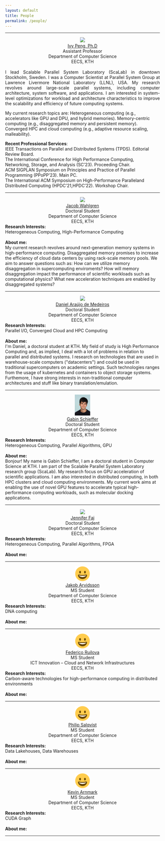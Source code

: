 ```yaml
---
layout: default
title: People
permalink: /people/
---
```


------

<section align="center">
<img width="50" src="https://ibpeng.github.io/small.png"><br>
<a href="https://ibpeng.github.io/">Ivy Peng, Ph.D</a><br>
Assistant Professor<br>
Department of Computer Science<br>
EECS, KTH<br>
</section><br>


<div style="text-align: justify">I lead Scalable Parallel System Laboratory (ScaLab) in downtown Stockholm, Sweden. I was a Computer Scientist at Parallel System Group at Lawrence Livermore National Laboratory (LLNL), USA. My research revolves around large-scale parallel systems, including computer architecture, system software, and applications. I am interested in system-level optimizations for workload and architecture characteristics to improve the scalability and efficiency of future computing systems.</div>

My current research topics are:
Heterogeneous computing (e.g., accelerators like GPU and DPU, and hybrid memories).
Memory-centric computing (e.g., disaggregated memory and persistent memory).
Converged HPC and cloud computing (e.g., adaptive resource scaling, malleability).



**Recent Professional Services**:  
IEEE Transactions on Parallel and Distributed Systems (TPDS). Editorial Review Board.<br>
The International Conference for High Performance Computing, Networking, Storage, and Analysis (SC’23). Proceeding Chair.<br>
ACM SIGPLAN Symposium on Principles and Practice of Parallel Programming (PPoPP’23). Main PC.<br>
The International ACM Symposium on High-Performance Paralleland Distributed Computing (HPDC’21,HPDC’22). Workshop Chair.<br>


------

<section align="center">
<img width="50" src="https://www.kth.se/files/avatar/jacobwah"><br>
<a href="https://www.kth.se/profile/jacobwah">Jacob Wahlgren</a><br>
Doctoral Student<br>
Department of Computer Science<br>
EECS, KTH<br>
</section>

<section align="left">
<strong>Research Interests:</strong><br>
Heterogeneous Computing, High-Performance Computing<br>
</section><br>

<div align="left">
<strong>About me:</strong><br>
My current research revolves around next-generation memory systems in high-performance computing. Disaggregated memory promises to increase the efficiency of cloud data centers by using rack-scale memory pools. We aim to answer questions such as: How can we utilize memory disaggregation in supercomputing enviroments? How will memory disaggregation impact the performance of scientific workloads such as computational physics? What new acceleration techniques are enabled by disaggregated systems?

</div>

------

<section align="center">
<img width="50" src="https://www.kth.se/files/avatar/dadm"><br>
<a href="https://www.kth.se/profile/dadm/">Daniel Araújo de Medeiros</a><br>
Doctoral Student<br>
Department of Computer Science<br>
EECS, KTH<br>
</section>

<section align="left">
<strong>Research Interests:</strong><br>
Parallel I/O, Converged Cloud and HPC Computing<br>
</section><br>

<div align="left">
<strong>About me:</strong><br>
I'm Daniel, a doctoral student at KTH. My field of study is High Performance Computing and, as implied, I deal with a lot of problems in relation to parallel and distributed systems.
I research on technologies that are used in warehouse-scale computers ("datacenters") and could be used in traditional supercomputers on academic settings. Such technologies ranges from the usage of kubernetes and containers to object storage systems. Furthemore, I have strong interests in non-traditional computer architectures and stuff like binary translation/emulation.

</div>

------

<section align="center">
<img width="50" src="../assets/images/gabin.png"><br>
<a href="https://www.kth.se/profile/gabins">Gabin Schieffer</a><br>
Doctoral Student<br>
Department of Computer Science<br>
EECS, KTH<br>
</section>

<section align="left">
<strong>Research Interests:</strong><br>
Heterogeneous Computing, Parallel Algorithms, GPU<br>
</section><br>

<div align="left">
<strong>About me:</strong><br>
Bonjour! My name is Gabin Schieffer, I am a doctoral student in Computer Science at KTH. I am part of the Scalable Parallel System Laboratory research group (ScaLab). My research focus on GPU acceleration of scientific applications.  I am also interested in distributed computing, in both HPC clusters and cloud computing environments. My current work aims at enabling the use of novel GPU features to accelerate typical high-performance computing workloads, such as molecular docking applications.

</div>


------

<section align="center">
<img width="50" src="https://www.kth.se/files/avatar/faj"><br>
<a href="https://www.kth.se/profile/faj">Jennifer Faj</a><br>
Doctoral Student<br>
Department of Computer Science<br>
EECS, KTH<br>
</section>

<section align="left">
<strong>Research Interests:</strong><br>
Heterogeneous Computing, Parallel Algorithms, FPGA<br>
</section><br>

<div align="left">
<strong>About me:</strong><br>


</div>

------

<section align="center">
<img width="50" src="../assets/images/profile.png"><br>
<a href="">Jakob Arvidsson</a><br>
MS Student<br>
Department of Computer Science<br>
EECS, KTH<br>
</section>

<section align="left">
<strong>Research Interests:</strong><br>
DNA computing<br>
</section><br>

<div align="left">
<strong>About me:</strong><br>


</div>

------

<section align="center">
<img width="50" src="../assets/images/profile.png"><br>
<a href="">Federico Ruilova</a><br>
MS Student<br>
ICT Innovation – Cloud and Network Infrastructures<br>
EECS, KTH<br>
</section>

<section align="left">
<strong>Research Interests:</strong><br>
Carbon-aware technologies for high-performance computing in distributed environments<br>
</section><br>

<div align="left">
<strong>About me:</strong><br>


</div>

------

<section align="center">
<img width="50" src="../assets/images/profile.png"><br>
<a href="">Philip Salqvist</a><br>
MS Student<br>
Department of Computer Science<br>
EECS, KTH<br>
</section>

<section align="left">
<strong>Research Interests:</strong><br>
Data Lakehouses, Data Warehouses<br>
</section><br>

<div align="left">
<strong>About me:</strong><br>


</div>

------

<section align="center">
<img width="50" src="../assets/images/profile.png"><br>
<a href="">Kevin Arnmark</a><br>
MS Student<br>
Department of Computer Science<br>
EECS, KTH<br>
</section>

<section align="left">
<strong>Research Interests:</strong><br>
CUDA Graph<br>
</section><br>

<div align="left">
<strong>About me:</strong><br>


</div>

------
